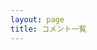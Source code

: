 ```yaml
---
layout: page
title: コメント一覧
---
```

<script src='http://intensedebate.com/widgets/acctComment/386320/25' defer="defer" type='text/javascript'> </script>
<style>.idw-container .idw-c .idw-c-h { background: none; border-top: 1px dotted grey;}
div#contents .idw-small-t {padding-top:24px;}</style>
